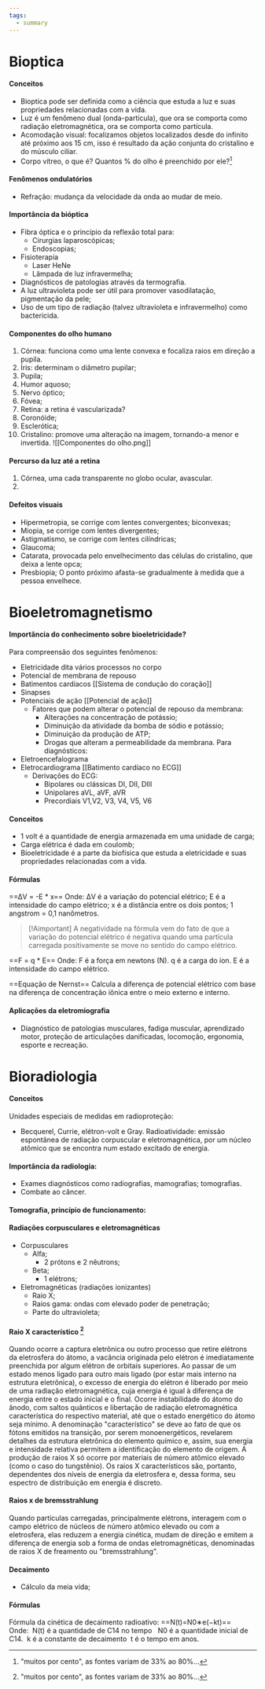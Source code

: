 ```yaml
---
tags:
  - summary
---
```

# Bioptica 

#### Conceitos
* Bioptica pode ser definida como a ciência que estuda a luz e suas propriedades relacionadas com a vida. 
* Luz é um fenômeno dual (onda-partícula), que ora se comporta como radiação eletromagnética, ora se comporta como partícula. 
* Acomodação visual: focalizamos objetos localizados desde do infinito até próximo aos 15 cm, isso é resultado da ação conjunta do cristalino e do músculo ciliar. 
* Corpo vítreo, o que é? Quantos % do olho é preenchido por ele?[^1]
#### Fenômenos ondulatórios
* Refração: mudança da velocidade da onda ao mudar de meio. 
#### Importância da bióptica
* Fibra óptica e o princípio da reflexão total para:
	* Cirurgias laparoscópicas; 
	* Endoscopias; 
* Fisioterapia 
	* Laser HeNe
	* Lâmpada de luz infravermelha; 
* Diagnósticos de patologias através da termografia. 
* A luz ultravioleta pode ser útil para promover vasodilatação, pigmentação da pele; 
* Uso de um tipo de radiação (talvez ultravioleta e infravermelho) como bactericida. 
#### Componentes do olho humano
1. Córnea: funciona como uma lente convexa e focaliza raios em direção a pupila. 
2. Íris: determinam o diâmetro pupilar; 
3. Pupila;
4. Humor aquoso; 
5. Nervo óptico;
6. Fóvea;
7. Retina: a retina é vascularizada? 
8. Coronóide; 
9. Esclerótica; 
10. Cristalino: promove uma alteração na imagem, tornando-a menor e invertida. 
![[Componentes do olho.png]]
#### Percurso da luz até a retina 
1. Córnea, uma cada transparente no globo ocular, avascular. 
2. 
#### Defeitos visuais 
* Hipermetropia, se corrige com lentes convergentes; biconvexas; 
* Miopia, se corrige com lentes divergentes; 
* Astigmatismo, se corrige com lentes cilíndricas; 
* Glaucoma;
* Catarata, provocada pelo envelhecimento das células do cristalino, que deixa a lente opca; 
* Presbiopia; O ponto próximo afasta-se gradualmente à medida que a pessoa envelhece. 
# Bioeletromagnetismo
#### Importância do conhecimento sobre bioeletricidade? 
Para compreensão dos seguintes fenômenos:
* Eletricidade dita vários processos no corpo
* Potencial de membrana de repouso
* Batimentos cardíacos [[Sistema de condução do coração]]
* Sinapses
* Potenciais de ação [[Potencial de ação]]
	* Fatores que podem alterar o potencial de repouso da membrana: 
		* Alterações na concentração de potássio; 
		* Diminuição da atividade da bomba de sódio e potássio;
		* Diminuição da produção de ATP;
		* Drogas que alteram a permeabilidade da membrana.
Para diagnósticos: 
* Eletroencefalograma 
* Eletrocardiograma [[Batimento cardíaco no ECG]]
	* Derivações do ECG: 
		* Bipolares ou clássicas DI, DII, DIII
		* Unipolares aVL, aVF, aVR
		* Precordiais V1,V2, V3, V4, V5, V6
#### Conceitos 
* 1 volt é a quantidade de energia armazenada em uma unidade de carga;
* Carga elétrica é dada em coulomb;
* Bioeletricidade é a parte da biofísica que estuda a eletricidade e suas propriedades relacionadas com a vida. 
#### Fórmulas 
==ΔV = -E * x==
Onde: ΔV é a variação do potencial elétrico;
E é a intensidade do campo elétrico;
x é a distância entre os dois pontos;
1 angstrom = 0,1 nanômetros.
>[!Aimportant] A negatividade na fórmula vem do fato de que a variação do potencial elétrico é negativa quando uma partícula carregada positivamente se move no sentido do campo elétrico.

==F = q * E==
Onde: 
F é a força em newtons (N). 
q é a carga do íon. 
E é a intensidade do campo elétrico.

==Equação de Nernst==
Calcula a diferença de potencial elétrico com base na diferença de concentração iônica entre o meio externo e interno. 
#### Aplicações da eletromiografia
* Diagnóstico de patologias musculares, fadiga muscular, aprendizado motor, proteção de articulações danificadas, locomoção, ergonomia, esporte e recreação. 
# Bioradiologia
#### Conceitos
Unidades especiais de medidas em radioproteção: 
* Becquerel, Currie, elétron-volt e Gray. 
Radioatividade: emissão espontânea de radiação corpuscular e eletromagnética, por um núcleo atômico que se encontra num estado excitado de energia. 
#### Importância da radiologia: 
* Exames diagnósticos como radiografias, mamografias; tomografias. 
* Combate ao câncer. 
#### Tomografia, princípio de funcionamento: 

#### Radiações corpusculares e eletromagnéticas 
* Corpusculares 
	* Alfa; 
		* 2 prótons e 2 nêutrons;
	* Beta;
		* 1 elétrons; 
* Eletromagnéticas (radiações ionizantes)
	* Raio X; 
	* Raios gama: ondas com elevado poder de penetração; 
	* Parte do ultravioleta;
#### Raio X característico [^1]
Quando ocorre a captura eletrônica ou outro processo que retire elétrons da eletrosfera do átomo, a vacância originada pelo elétron é imediatamente preenchida por algum elétron de orbitais superiores. Ao passar de um estado menos ligado para outro mais ligado (por estar mais interno na estrutura eletrônica), o excesso de energia do elétron é liberado por meio de uma radiação eletromagnética, cuja energia é igual à diferença de energia entre o estado inicial e o final. Ocorre instabilidade do átomo do ânodo, com saltos quânticos e libertação de radiação eletromagnética característica do respectivo material, até que o estado energético do átomo seja mínimo. A denominação "característico" se deve ao fato de que os fótons emitidos na transição, por serem monoenergéticos, revelarem detalhes da estrutura eletrônica do elemento químico e, assim, sua energia e intensidade relativa permitem a identificação do elemento de origem.
A produção de raios X só ocorre por materiais de número atômico elevado (como o caso do tungstênio). Os raios X característicos são, portanto, dependentes dos níveis de energia da eletrosfera e, dessa forma, seu espectro de distribuição em energia é discreto.
#### Raios x de bremsstrahlung
Quando partículas carregadas, principalmente elétrons, interagem com o campo elétrico de núcleos de número atômico elevado ou com a eletrosfera, elas reduzem a energia cinética, mudam de direção e emitem a diferença de energia sob a forma de ondas eletromagnéticas, denominadas de raios X de freamento ou "bremsstrahlung".
#### Decaimento 
* Cálculo da meia vida; 
#### Fórmulas 
Fórmula da cinética de decaimento radioativo:
==N(t)=N0​∗e(−kt)== &nbsp;
Onde:&nbsp;
N(t) é a quantidade de C14 no tempo &nbsp;
N0​ é a quantidade inicial de C14.&nbsp;
k é a constante de decaimento&nbsp;
t é o tempo em anos.

[^1]: "muitos por cento", as fontes variam de 33% ao 80%...
[^1]: [Bremsstrahlung e Raios X característicos Wikipédia](https://pt.wikipedia.org/wiki/Bremsstrahlung)